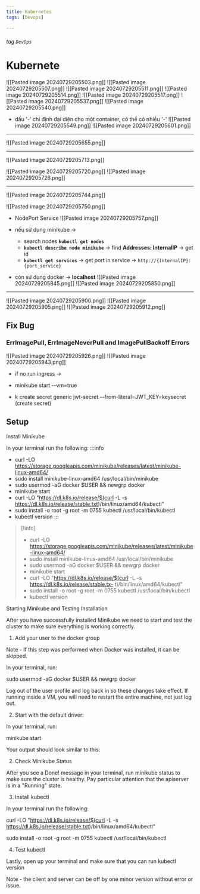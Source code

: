```yaml
---
title: Kubernetes
tags: [Devops]

---
```


###### tag `DevOps`

# Kubernete
![[Pasted image 20240729205503.png]]
![[Pasted image 20240729205507.png]]
![[Pasted image 20240729205511.png]]
![[Pasted image 20240729205514.png]]
![[Pasted image 20240729205517.png]]
![[Pasted image 20240729205537.png]]
![[Pasted image 20240729205540.png]]

- dấu '-' chỉ định đại diện cho một container, có thể có nhiều '-'
 ![[Pasted image 20240729205549.png]]
 ![[Pasted image 20240729205601.png]]



---

![[Pasted image 20240729205655.png]]

---
![[Pasted image 20240729205713.png]]

![[Pasted image 20240729205720.png]]
![[Pasted image 20240729205726.png]]


---
![[Pasted image 20240729205744.png]]

![[Pasted image 20240729205750.png]]


- NodePort Service
![[Pasted image 20240729205757.png]]
    
- nếu sử dụng minikube -> 
	- search nodes **`kubectl get nodes`**
	- **`kubectl describe node minikube`** -> find **Addresses: InternalIP** -> get id
	- **`kubectl get services`** -> get port in service
	-> `http://{InternalIP}:{port_service}`
- còn sử dụng docker -> **localhost**
![[Pasted image 20240729205845.png]]
![[Pasted image 20240729205850.png]]

---
![[Pasted image 20240729205900.png]]
![[Pasted image 20240729205905.png]]
![[Pasted image 20240729205912.png]]


## Fix Bug
### ErrImagePull, ErrImageNeverPull and ImagePullBackoff Errors
![[Pasted image 20240729205926.png]]
![[Pasted image 20240729205943.png]]

- if no run ingress -> 
- minikube start --vm=true  


- k create secret generic jwt-secret --from-literal=JWT_KEY=keysecret (create secret)
## Setup

Install Minikube

In your terminal run the following:
:::info
- curl -LO https://storage.googleapis.com/minikube/releases/latest/minikube-linux-amd64/
- sudo install minikube-linux-amd64 /usr/local/bin/minikube
- sudo usermod -aG docker $USER && newgrp docker
- minikube start
- curl -LO "https://dl.k8s.io/release/$(curl -L -s https://dl.k8s.io/release/stable.txt)/bin/linux/amd64/kubectl"
- sudo install -o root -g root -m 0755 kubectl /usr/local/bin/kubectl
- kubectl version
:::

>[!info]
>- curl -LO https://storage.googleapis.com/minikube/releases/latest/minikube-linux-amd64/
> - sudo install minikube-linux-amd64 /usr/local/bin/minikube
> - sudo usermod -aG docker $USER && newgrp docker
>- minikube start
>- curl -LO "https://dl.k8s.io/release/$(curl -L -s https://dl.k8s.io/release/stable.tx- t)/bin/linux/amd64/kubectl"
>- sudo install -o root -g root -m 0755 kubectl /usr/local/bin/kubectl
>- kubectl version


Starting Minikube and Testing Installation

After you have successfully installed Minikube we need to start and test the cluster to make sure everything is working correctly.

1. Add your user to the docker group

Note - If this step was performed when Docker was installed, it can be skipped.

In your terminal, run:

sudo usermod -aG docker $USER && newgrp docker

Log out of the user profile and log back in so these changes take effect. If running inside a VM, you will need to restart the entire machine, not just log out.

2. Start with the default driver:

In your terminal, run:

minikube start

Your output should look similar to this:


2. Check Minikube Status

After you see a Done! message in your terminal, run minikube status to make sure the cluster is healthy. Pay particular attention that the apiserver is in a "Running" state.


3. Install kubectl

In your terminal run the following:

curl -LO "https://dl.k8s.io/release/$(curl -L -s https://dl.k8s.io/release/stable.txt)/bin/linux/amd64/kubectl"

sudo install -o root -g root -m 0755 kubectl /usr/local/bin/kubectl

4. Test kubectl

Lastly, open up your terminal and make sure that you can run kubectl version


Note - the client and server can be off by one minor version without error or issue.